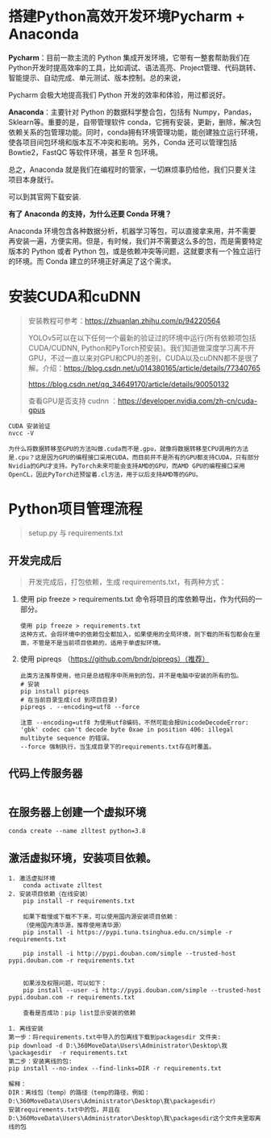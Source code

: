# 搭建Python高效开发环境Pycharm + Anaconda

**Pycharm**：目前一款主流的 Python 集成开发环境，它带有一整套帮助我们在Python开发时提高效率的工具，比如调试、语法高亮、Project管理、代码跳转、智能提示、自动完成、单元测试、版本控制。总的来说，

Pycharm 会极大地提高我们 Python 开发的效率和体验，用过都说好。

**Anaconda**：主要针对 Python 的数据科学整合包，包括有 Numpy，Pandas，Sklearn等。重要的是，自带管理软件 conda，它拥有安装，更新，删除，解决包依赖关系的包管理功能。同时，conda拥有环境管理功能，能创建独立运行环境， 使各项目间包环境和版本互不冲突和影响。另外，Conda 还可以管理包括 Bowtie2，FastQC 等软件环境，甚至 R 包环境。

总之，Anaconda 就是我们在编程时的管家，一切麻烦事扔给他，我们只要关注项目本身就行。

可以到其官网下载安装.

**有了 Anaconda 的支持，为什么还要 Conda 环境？**

Anaconda 环境包含各种数据分析，机器学习等包，可以直接拿来用，并不需要再安装一遍，方便实用。但是，有时候，我们并不需要这么多的包，而是需要特定版本的 Python 或者 Python 包，或是依赖冲突等问题，这就要求有一个独立运行的环境。而 Conda 建立的环境正好满足了这个需求。

# 安装CUDA和cuDNN

> 安装教程可参考：<https://zhuanlan.zhihu.com/p/94220564>
>
> YOLOv5可以在以下任何一个最新的验证过的环境中运行(所有依赖项包括CUDA/CUDNN, Python和PyTorch预安装)。我们知道做深度学习离不开GPU，不过一直以来对GPU和CPU的差别，CUDA以及cuDNN都不是很了解。介绍：<https://blog.csdn.net/u014380165/article/details/77340765>
>
> <https://blog.csdn.net/qq_34649170/article/details/90050132>
>
> 查看GPU是否支持 cudnn ：<https://developer.nvidia.com/zh-cn/cuda-gpus>

```
CUDA 安装验证
nvcc -V

为什么将数据转移至GPU的方法叫做.cuda而不是.gpu，就像将数据转移至CPU调用的方法是.cpu？这是因为GPU的编程接口采用CUDA，而目前并不是所有的GPU都支持CUDA，只有部分Nvidia的GPU才支持。PyTorch未来可能会支持AMD的GPU，而AMD GPU的编程接口采用OpenCL，因此PyTorch还预留着.cl方法，用于以后支持AMD等的GPU。
```

# Python项目管理流程

> setup.py 与 requirements.txt

## 开发完成后

> 开发完成后，打包依赖，生成 requirements.txt，有两种方式：

1. 使用 pip freeze > requirements.txt 命令将项目的库依赖导出，作为代码的一部分。

   ```
   使用 pip freeze > requirements.txt
   这种方式，会将环境中的依赖包全都加入，如果使用的全局环境，则下载的所有包都会在里面，不管是不是当前项目依赖的，适用于单虚拟环境。
   ```

2. 使用 pipreqs （https://github.com/bndr/pipreqs）（推荐）

   ```
   此类方法推荐使用，他只是总结程序中所用到的包，并不是电脑中安装的所有的包。
   # 安装
   pip install pipreqs
   # 在当前目录生成(cd 到项目目录)
   pipreqs . --encoding=utf8 --force
   
   注意 --encoding=utf8 为使用utf8编码，不然可能会报UnicodeDecodeError: 'gbk' codec can't decode byte 0xae in position 406: illegal multibyte sequence 的错误。
   --force 强制执行，当生成目录下的requirements.txt存在时覆盖。
   ```

## 代码上传服务器

```

```

## 在服务器上创建一个虚拟环境

```
conda create --name zlltest python=3.8
```

## 激活虚拟环境，安装项目依赖。

```
1. 激活虚拟环境
	conda activate zlltest
2. 安装项目依赖（在线安装）
	pip install -r requirements.txt
	
  	如果下载慢或下载不下来，可以使用国内源安装项目依赖：
  	（使用国内清华源，推荐使用清华源）
  	pip install -i https://pypi.tuna.tsinghua.edu.cn/simple -r requirements.txt
  	
  	pip install -i http://pypi.douban.com/simple --trusted-host pypi.douban.com -r requirements.txt
  	

	如果涉及权限问题，可以如下：
	pip install --user -i http://pypi.douban.com/simple --trusted-host pypi.douban.com -r requirements.txt

  	查看是否成功：pip list显示安装的依赖
```

```
1. 离线安装
第一步：将requirements.txt中导入的包离线下载到packagesdir 文件夹:
pip download -d D:\360MoveData\Users\Administrator\Desktop\我\packagesdir  -r requirements.txt
第二步：安装离线的包:
pip install --no-index --find-links=DIR -r requirements.txt

解释：
DIR：离线包（temp）的路径（temp的路径，例如：D:\360MoveData\Users\Administrator\Desktop\我\packagesdir）
安装requirements.txt中的包，并且在D:\360MoveData\Users\Administrator\Desktop\我\packagesdir这个文件夹里取离线的包
```

